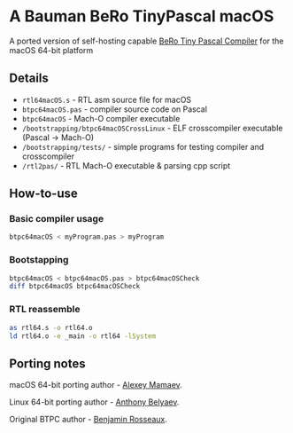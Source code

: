 # A Bauman BeRo TinyPascal macOS

A ported version of self-hosting capable [BeRo Tiny Pascal Compiler](https://github.com/BeRo1985/berotinypascal) for the macOS 64-bit platform

## Details

* `rtl64macOS.s` - RTL asm source file for macOS
* `btpc64macOS.pas` - compiler source code on Pascal
* `btpc64macOS` - Mach-O compiler executable
* `/bootstrapping/btpc64macOSCrossLinux` - ELF crosscompiler executable (Pascal -> Mach-O)
* `/bootstrapping/tests/` - simple programs for testing compiler and crosscompiler
* `/rtl2pas/` - RTL Mach-O executable & parsing cpp script

## How-to-use

### Basic compiler usage

```bash
btpc64macOS < myProgram.pas > myProgram
```

### Bootstapping

```bash
btpc64macOS < btpc64macOS.pas > btpc64macOSCheck
diff btpc64macOS btpc64macOSCheck
```

### RTL reassemble

```bash
as rtl64.s -o rtl64.o
ld rtl64.o -e _main -o rtl64 -lSystem
```
     
## Porting notes

macOS 64-bit porting author - [Alexey Mamaev](https://github.com/AleksMa).

Linux 64-bit porting author - [Anthony Belyaev](https://github.com/avbelyaev).

Original BTPC author - [Benjamin Rosseaux](https://github.com/BeRo1985).
